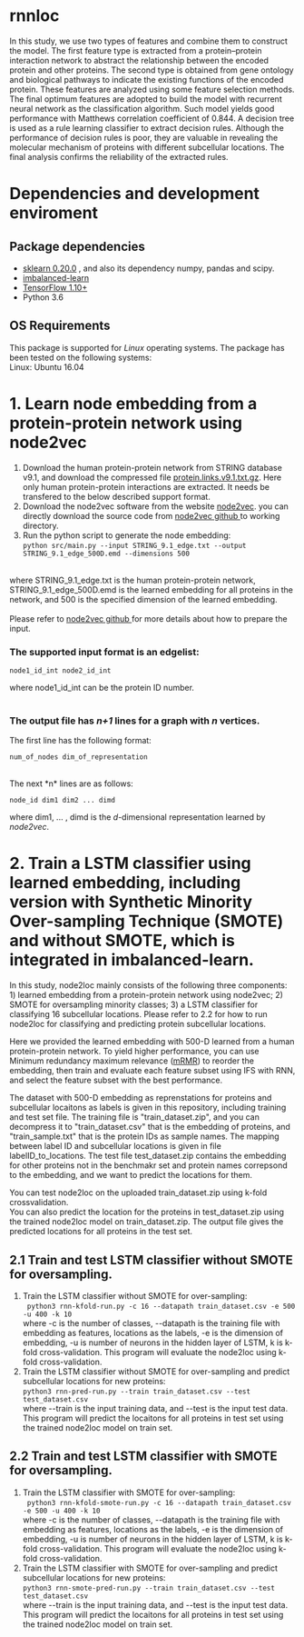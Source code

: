 # rnnloc
In this study, we use two types of features and combine them to construct the model. The first feature type is extracted from a protein–protein interaction network to abstract the relationship between the encoded protein and other proteins. The second type is obtained from gene ontology and biological pathways to indicate the existing functions of the encoded protein. These features are analyzed using some feature selection methods. The final optimum features are adopted to build the model with recurrent neural network as the classification algorithm. Such model yields good performance with Matthews correlation coefficient of 0.844. A decision tree is used as a rule learning classifier to extract decision rules. Although the performance of decision rules is poor, they are valuable in revealing the molecular mechanism of proteins with different subcellular locations. The final analysis confirms the reliability of the extracted rules.

# Dependencies and development enviroment

## Package dependencies
  * <a href=https://github.com/scikit-learn/scikit-learn>sklearn 0.20.0</a> , and also its dependency numpy, pandas and scipy. <br>
  * <a href=https://github.com/scikit-learn-contrib/imbalanced-learn>imbalanced-learn</a> <br>
  * <a href=https://www.tensorflow.org/> TensorFlow 1.10+ </a> <br>
  * Python 3.6 <br>
  
## OS Requirements
This package is supported for *Linux* operating systems. The package has been tested on the following systems: <br>
Linux: Ubuntu 16.04  <br>
  
# 1. Learn node embedding from a protein-protein network using node2vec
1. Download the human protein-protein network from STRING database v9.1, and download the compressed file <a href="http://string91.embl.de/newstring_cgi/show_download_page.pl?UserId=wOOpKXCrcQGf&sessionId=fcg4u2oXFFYd">protein.links.v9.1.txt.gz</a>. Here only human protein-protein interactions are extracted. It needs be transfered to the below described support format. <br>
2. Download the node2vec software from the website <a href="https://snap.stanford.edu/node2vec/">node2vec</a>. you can directly download the source code from <a href="https://github.com/aditya-grover/node2vec">node2vec github </a> to working directory. <br>
3. Run the python script to generate the node embedding: <br>
```python src/main.py --input STRING_9.1_edge.txt --output STRING_9.1_edge_500D.emd --dimensions 500```
<br>
where STRING_9.1_edge.txt is the human protein-protein network, STRING_9.1_edge_500D.emd is the learned embedding for all proteins in the network, and 500 is the specified dimension of the learned embedding. <br>
<br>
Please refer to <a href="https://github.com/aditya-grover/node2vec">node2vec github </a> for more details about how to prepare the input.<br>

### The supported input format is an edgelist: <br>
	node1_id_int node2_id_int
where node1_id_int can be the protein ID number. <br>
<br>
### The output file has *n+1* lines for a graph with *n* vertices.  <br>
The first line has the following format: <br>

	num_of_nodes dim_of_representation

<br>
The next *n* lines are as follows: <br>
	
	node_id dim1 dim2 ... dimd

where dim1, ... , dimd is the *d*-dimensional representation learned by *node2vec*. <br>


# 2. Train a LSTM classifier using learned embedding, including version with Synthetic Minority Over-sampling Technique (SMOTE) and without SMOTE, which is integrated in imbalanced-learn.

In this study, node2loc mainly consists of the following three components: 1) learned embedding from a protein-protein network using node2vec; 2) SMOTE for oversampling minority classes; 3) a LSTM classifier for classifying 16 subcellular locations. Please refer to 2.2 for how to run node2loc for classifying and predicting protein subcellular locations.<br>

Here we provided the learned embedding with 500-D learned from a human protein-protein network. To yield higher performance, you can use Minimum redundancy maximum relevance (<a href="http://home.penglab.com/proj/mRMR/index.htm">mRMR</a>) to reorder the embedding, then train and evaluate each feature subset using IFS with RNN, and select the feature subset with the best performance. <br>

The dataset with 500-D embedding as reprenstations for proteins and subcellular locaitons as labels is given in this repository, including training and test set file. The training file is "train_dataset.zip", and you can decompress it to "train_dataset.csv" that is the embedding of proteins, and "train_sample.txt" that is the protein IDs as sample names. The mapping between label ID and subcellular locations is given in file labelID_to_locations. The test file test_dataset.zip contains the embedding for other proteins not in the benchmakr set and protein names correpsond to the embedding, and we want to predict the locations for them. <br>

You can test node2loc on the uploaded train_dataset.zip using k-fold crossvalidation. <br>
You can also predict the location for the proteins in test_dataset.zip using the trained node2loc model on train_dataset.zip. The output file gives the predicted locations for all proteins in the test set. <br>

## 2.1 Train and test LSTM classifier without SMOTE for oversampling.
1. Train the LSTM classifier without SMOTE for over-sampling:<br>
``` python3 rnn-kfold-run.py -c 16 --datapath train_dataset.csv -e 500 -u 400 -k 10``` <br>
where -c is the number of classes, --datapath is the training file with embedding as features, locations as the labels, -e is the dimension of embedding, -u is number of neurons in the hidden layer of LSTM, k is k-fold cross-validation. This program will evaluate the node2loc using k-fold cross-validation. <br>
2. Train the LSTM classifier without SMOTE for over-sampling and predict subcellular locations for new proteins: <br>
```python3 rnn-pred-run.py --train train_dataset.csv --test test_dataset.csv``` <br>
where --train is the input training data, and --test is the input test data. This program will predict the locaitons for all proteins in test set using the trained node2loc model on train set.<br>

## 2.2 Train and test LSTM classifier with SMOTE for oversampling.
1. Train the LSTM classifier with SMOTE for over-sampling:<br>
``` python3 rnn-kfold-smote-run.py -c 16 --datapath train_dataset.csv -e 500 -u 400 -k 10``` <br>
where -c is the number of classes, --datapath is the training file with embedding as features, locations as the labels, -e is the dimension of embedding, -u is number of neurons in the hidden layer of LSTM, k is k-fold cross-validation. This program will evaluate the node2loc using k-fold cross-validation. <br>
2. Train the LSTM classifier with SMOTE for over-sampling and predict subcellular locations for new proteins: <br>
```python3 rnn-smote-pred-run.py --train train_dataset.csv --test test_dataset.csv``` <br>
where --train is the input training data, and --test is the input test data. This program will predict the locaitons for all proteins in test set using the trained node2loc model on train set.<br>


